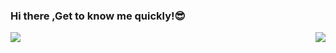 ### Hi there ,Get to know me quickly!😎  

<a href="https://github.com/anuraghazra/github-readme-stats">
  <img align=" left" src="https://github-readme-stats.vercel.app/api?username=Langwenchong&count_private=true&show_icons=true&theme=gotham&show_owner=true" />
</a>
<a href="https://github.com/anuraghazra/github-readme-stats">
  <img align="right" src="https://github-readme-stats.vercel.app/api/top-langs/?username=Langwenchong&theme=gotham&layout=compact" />
</a>
